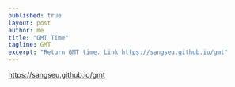 ```yaml
---
published: true
layout: post
author: me
title: "GMT Time"
tagline: GMT
excerpt: "Return GMT time. Link https://sangseu.github.io/gmt"
---
```


https://sangseu.github.io/gmt
